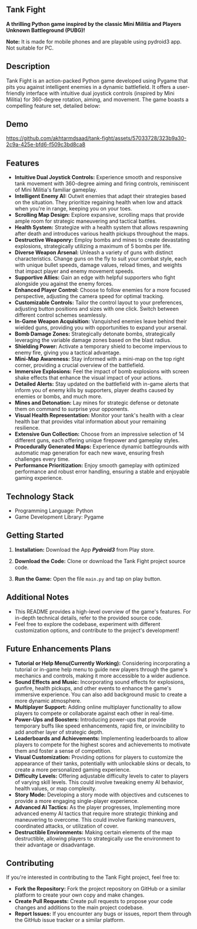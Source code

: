 ## **Tank Fight**
**A thrilling Python game inspired by the classic Mini Militia and Players Unknown Battleground (PUBG)!**

**Note:** It is made for mobile phones and are playable using pydroid3 app. Not suitable for PC.
## **Description**

Tank Fight is an action-packed Python game developed using Pygame that pits you against intelligent enemies in a dynamic battlefield. It offers a user-friendly interface with intuitive dual joystick controls (inspired by Mini Militia) for 360-degree rotation, aiming, and movement. The game boasts a compelling feature set, detailed below:

## **Demo**


https://github.com/akhtarmdsaad/tank-fight/assets/57033728/323b9a30-2c9a-425e-bfd6-f509c3bd8ca8





## **Features**

* **Intuitive Dual Joystick Controls:** Experience smooth and responsive tank movement with 360-degree aiming and firing controls, reminiscent of Mini Militia's familiar gameplay.
* **Intelligent Enemy AI:** Outwit enemies that adapt their strategies based on the situation. They prioritize regaining health when low and attack when you're in range, keeping you on your toes.
* **Scrolling Map Design:** Explore expansive, scrolling maps that provide ample room for strategic maneuvering and tactical battles.
* **Health System:** Strategize with a health system that allows respawning after death and introduces various health pickups throughout the maps.
* **Destructive Weaponry:** Employ bombs and mines to create devastating explosions, strategically utilizing a maximum of 5 bombs per life.
* **Diverse Weapon Arsenal:** Unleash a variety of guns with distinct characteristics. Change guns on the fly to suit your combat style, each with unique bullet speeds, damage values, reload times, and weights that impact player and enemy movement speeds.
* **Supportive Allies:** Gain an edge with helpful supporters who fight alongside you against the enemy forces.
* **Enhanced Player Control:** Choose to follow enemies for a more focused perspective, adjusting the camera speed for optimal tracking.
* **Customizable Controls:** Tailor the control layout to your preferences, adjusting button positions and sizes with one click. Switch between different control schemes seamlessly.
* **In-Game Weapon Acquisition:** Vanquished enemies leave behind their wielded guns, providing you with opportunities to expand your arsenal.
* **Bomb Damage Zones:** Strategically detonate bombs, strategically leveraging the variable damage zones based on the blast radius.
* **Shielding Power:** Activate a temporary shield to become impervious to enemy fire, giving you a tactical advantage.
* **Mini-Map Awareness:** Stay informed with a mini-map on the top right corner, providing a crucial overview of the battlefield.
* **Immersive Explosions:** Feel the impact of bomb explosions with screen shake effects that enhance the visual impact of your actions.
* **Detailed Alerts:** Stay updated on the battlefield with in-game alerts that inform you of enemy kills by supporters, player deaths caused by enemies or bombs, and much more.
* **Mines and Detonation:** Lay mines for strategic defense or detonate them on command to surprise your opponents.
* **Visual Health Representation:** Monitor your tank's health with a clear health bar that provides vital information about your remaining resilience.
* **Extensive Gun Collection:** Choose from an impressive selection of 14 different guns, each offering unique firepower and gameplay styles.
* **Procedurally Generated Maps:** Experience dynamic battlegrounds with automatic map generation for each new wave, ensuring fresh challenges every time.
* **Performance Prioritization:** Enjoy smooth gameplay with optimized performance and robust error handling, ensuring a stable and enjoyable gaming experience.

## **Technology Stack**

* Programming Language: Python
* Game Development Library: Pygame

## **Getting Started**

1. **Installation:** Download the App ***Pydroid3*** from Play store. 

2. **Download the Code:** Clone or download the Tank Fight project source code.

3. **Run the Game:** Open the file `main.py` and tap on play button.

## **Additional Notes**

* This README provides a high-level overview of the game's features. For in-depth technical details, refer to the provided source code.
* Feel free to explore the codebase, experiment with different customization options, and contribute to the project's development!

## **Future Enhancements Plans**

* **Tutorial or Help Menu(Currently Working):** Considering incorporating a tutorial or in-game help menu to guide new players through the game's mechanics and controls, making it more accessible to a wider audience.
* **Sound Effects and Music:** Incorporating sound effects for explosions, gunfire, health pickups, and other events to enhance the game's immersive experience. You can also add background music to create a more dynamic atmosphere.
* **Multiplayer Support:** Adding online multiplayer functionality to allow players to compete or collaborate against each other in real-time.
* **Power-Ups and Boosters:** Introducing power-ups that provide temporary buffs like speed enhancements, rapid fire, or invincibility to add another layer of strategic depth.
* **Leaderboards and Achievements:** Implementing leaderboards to allow players to compete for the highest scores and achievements to motivate them and foster a sense of competition.
* **Visual Customization:** Providing options for players to customize the appearance of their tanks, potentially with unlockable skins or decals, to create a more personalized gaming experience.
* **Difficulty Levels:** Offering adjustable difficulty levels to cater to players of varying skill levels. This could involve tweaking enemy AI behavior, health values, or map complexity.
* **Story Mode:** Developing a story mode with objectives and cutscenes to provide a more engaging single-player experience.
* **Advanced AI Tactics:** As the player progresses, Implementing more advanced enemy AI tactics that require more strategic thinking and maneuvering to overcome. This could involve flanking maneuvers, coordinated attacks, or utilization of cover.
* **Destructible Environments:** Making certain elements of the map destructible, allowing players to strategically use the environment to their advantage or disadvantage.

## **Contributing**

If you're interested in contributing to the Tank Fight project, feel free to:

* **Fork the Repository:** Fork the project repository on GitHub or a similar platform to create your own copy and make changes.
* **Create Pull Requests:** Create pull requests to propose your code changes and additions to the main project codebase.
* **Report Issues:** If you encounter any bugs or issues, report them through the GitHub issue tracker or a similar platform.

